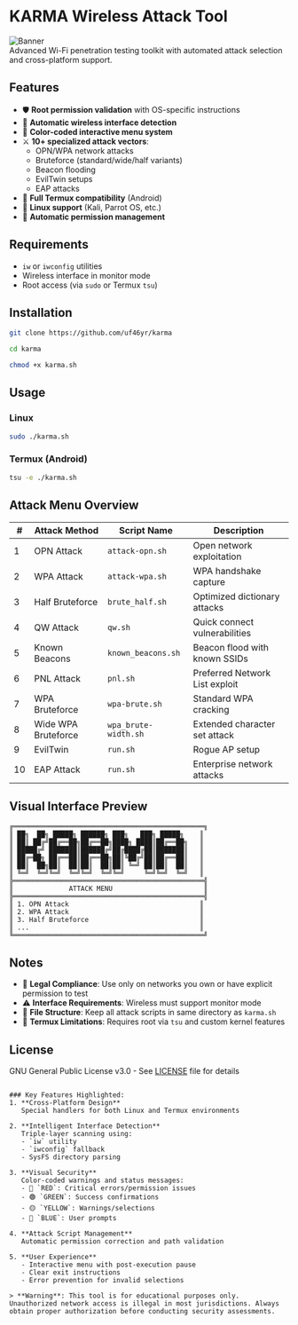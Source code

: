 # KARMA Wireless Attack Tool

![Banner](https://via.placeholder.com/800x200?text=KARMA+Wireless+Attack+Tool+v2.0)  
Advanced Wi-Fi penetration testing toolkit with automated attack selection and cross-platform support.

## Features
- 🛡️ **Root permission validation** with OS-specific instructions
- 📶 **Automatic wireless interface detection**
- 🎨 **Color-coded interactive menu system**
- ⚔️ **10+ specialized attack vectors**:
  - OPN/WPA network attacks
  - Bruteforce (standard/wide/half variants)
  - Beacon flooding
  - EvilTwin setups
  - EAP attacks
- 📱 **Full Termux compatibility** (Android)
- 🐧 **Linux support** (Kali, Parrot OS, etc.)
- 🔄 **Automatic permission management**

## Requirements
- `iw` or `iwconfig` utilities
- Wireless interface in monitor mode
- Root access (via `sudo` or Termux `tsu`)

## Installation
```bash
git clone https://github.com/uf46yr/karma

cd karma

chmod +x karma.sh
```
## Usage
### Linux
```bash
sudo ./karma.sh
```
### Termux (Android)
```bash
tsu -e ./karma.sh
```

## Attack Menu Overview
| #  | Attack Method         | Script Name           | Description                     |
|----|-----------------------|-----------------------|---------------------------------|
| 1  | OPN Attack            | `attack-opn.sh`       | Open network exploitation      |
| 2  | WPA Attack            | `attack-wpa.sh`       | WPA handshake capture          |
| 3  | Half Bruteforce       | `brute_half.sh`       | Optimized dictionary attacks   |
| 4  | QW Attack             | `qw.sh`               | Quick connect vulnerabilities  |
| 5  | Known Beacons         | `known_beacons.sh`    | Beacon flood with known SSIDs  |
| 6  | PNL Attack            | `pnl.sh`              | Preferred Network List exploit |
| 7  | WPA Bruteforce        | `wpa-brute.sh`        | Standard WPA cracking          |
| 8  | Wide WPA Bruteforce   | `wpa_brute-width.sh`  | Extended character set attack  |
| 9  | EvilTwin              | `run.sh`              | Rogue AP setup                 |
| 10 | EAP Attack            | `run.sh`              | Enterprise network attacks     |

## Visual Interface Preview
```ascii
╔════════════════════════════════════════════════╗
║ ██╗  ██╗ █████╗ ██████╗ ███╗   ███╗ █████╗    ║
║ ██║ ██╔╝██╔══██╗██╔══██╗████╗ ████║██╔══██╗   ║
║ █████╔╝ ███████║██████╔╝██╔████╔██║███████║   ║
║ ██╔═██╗ ██╔══██║██╔══██╗██║╚██╔╝██║██╔══██║   ║
║ ██║  ██╗██║  ██║██║  ██║██║ ╚═╝ ██║██║  ██║   ║
║ ╚═╝  ╚═╝╚═╝  ╚═╝╚═╝  ╚═╝╚═╝     ╚═╝╚═╝  ╚═╝   ║
╠════════════════════════════════════════════════╣
║              ATTACK MENU                       ║
╠════════════════════════════════════════════════╣
║ 1. OPN Attack                                 ║
║ 2. WPA Attack                                 ║
║ 3. Half Bruteforce                            ║
║ ...                                           ║
╚════════════════════════════════════════════════╝
```

## Notes
- 🔐 **Legal Compliance**: Use only on networks you own or have explicit permission to test
- ⚠️ **Interface Requirements**: Wireless must support monitor mode
- 📂 **File Structure**: Keep all attack scripts in same directory as `karma.sh`
- 🔄 **Termux Limitations**: Requires root via `tsu` and custom kernel features

## License
GNU General Public License v3.0 - See [LICENSE](LICENSE) file for details
```

### Key Features Highlighted:
1. **Cross-Platform Design**  
   Special handlers for both Linux and Termux environments

2. **Intelligent Interface Detection**  
   Triple-layer scanning using:
   - `iw` utility
   - `iwconfig` fallback
   - SysFS directory parsing

3. **Visual Security**  
   Color-coded warnings and status messages:
   - 🔴 `RED`: Critical errors/permission issues
   - 🟢 `GREEN`: Success confirmations
   - 🟡 `YELLOW`: Warnings/selections
   - 🔵 `BLUE`: User prompts

4. **Attack Script Management**  
   Automatic permission correction and path validation

5. **User Experience**  
   - Interactive menu with post-execution pause
   - Clear exit instructions
   - Error prevention for invalid selections

> **Warning**: This tool is for educational purposes only. Unauthorized network access is illegal in most jurisdictions. Always obtain proper authorization before conducting security assessments.
